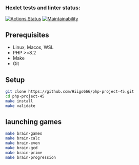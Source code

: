 ### Hexlet tests and linter status:

[![Actions Status](https://github.com/Hiigo666/php-project-45/actions/workflows/hexlet-check.yml/badge.svg)](https://github.com/Hiigo666/php-project-45/actions)
[![Maintainability](https://api.codeclimate.com/v1/badges/5b7a61e1d90aabdb7e9c/maintainability)](https://codeclimate.com/github/Hiigo666/php-project-45/maintainability)

## Prerequisites

* Linux, Macos, WSL
* PHP >=8.2
* Make
* Git



## Setup

```bash
git clone https://github.com/Hiigo666/php-project-45.git
cd php-project-45
make install
make validate
```

## launching games
```bash
make brain-games
make brain-calc
make brain-even
make brain-gcd
make brain-prime
make brain-progression
```